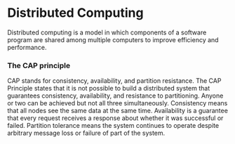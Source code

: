 # Distributed Computing

Distributed computing is a model in which components of a software program are shared among multiple computers to improve efficiency and performance.

### The CAP principle
CAP stands for consistency, availability, and partition resistance. The CAP Principle states that it is not possible to build a distributed system that guarantees consistency, availability, and resistance to partitioning. Anyone or two can be achieved but not all three simultaneously.
Consistency means that all nodes see the same data at the same time.
Availability is a guarantee that every request receives a response about whether it was successful or failed.
Partition tolerance means the system continues to operate despite arbitrary message loss or failure of part of the system.